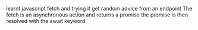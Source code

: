 learnt javascript fetch and trying it get random advice from an endpoint
The fetch is an asynchronous action and returns a promise
the promise is then resolved with the await keyword
